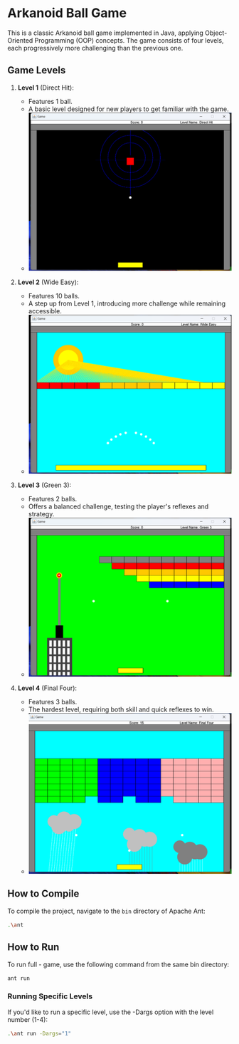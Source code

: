 # Arkanoid Ball Game

This is a classic Arkanoid ball game implemented in Java, applying Object-Oriented Programming (OOP) concepts. The game consists of four levels, each progressively more challenging than the previous one.

## Game Levels

1. **Level 1** (Direct Hit):
    - Features 1 ball.
    - A basic level designed for new players to get familiar with the game.
    - ![Level 1 Image](./pictures/step1.png)


2. **Level 2** (Wide Easy):
    - Features 10 balls.
    - A step up from Level 1, introducing more challenge while remaining accessible.
    - ![Level 2 Image](./pictures/step2.png)

3. **Level 3** (Green 3):
    - Features 2 balls.
    - Offers a balanced challenge, testing the player's reflexes and strategy.
    - ![Level 3 Image](./pictures/step3.png)

4. **Level 4** (Final Four):
    - Features 3 balls.
    - The hardest level, requiring both skill and quick reflexes to win.
    - ![Level 4 Image](./pictures/step4.png)

## How to Compile

To compile the project, navigate to the `bin` directory of Apache Ant:

```bash
.\ant
```


## How to Run


To run full - game, use the following command from the same bin directory:

```bash
ant run
```

### Running Specific Levels
If you'd like to run a specific level, use the -Dargs option with the level number (1-4):

```bash
.\ant run -Dargs="1"
```

